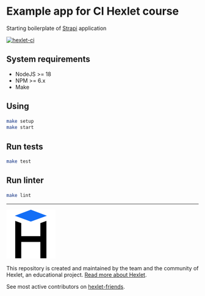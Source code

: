 # Example app for CI Hexlet course

Starting boilerplate of [Strapi](https://strapi.io/) application


[![hexlet-ci](https://github.com/smthw/hexlet-ci-app/actions/workflows/testWokrFlow.yml/badge.svg)](https://github.com/smthw/hexlet-ci-app/actions/workflows/testWokrFlow.yml)

## System requirements

* NodeJS >= 18
* NPM >= 6.x
* Make

## Using

```sh
make setup
make start
```

## Run tests

```sh
make test
```

## Run linter

```sh
make lint
```

---

[![Hexlet Ltd. logo](https://raw.githubusercontent.com/Hexlet/assets/master/images/hexlet_logo128.png)](https://hexlet.io/?utm_source=github&utm_medium=link&utm_campaign=hexlet-ci-app)

This repository is created and maintained by the team and the community of Hexlet, an educational project. [Read more about Hexlet](https://hexlet.io/?utm_source=github&utm_medium=link&utm_campaign=hexlet-ci-app).

See most active contributors on [hexlet-friends](https://friends.hexlet.io/).
